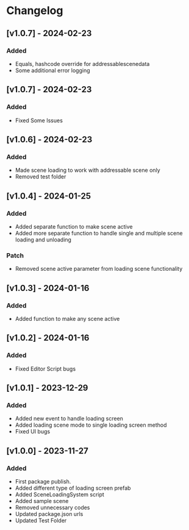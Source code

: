 # Changelog
## [v1.0.7] - 2024-02-23

### Added

- Equals, hashcode override for addressablescenedata
- Some additional error logging


## [v1.0.7] - 2024-02-23

### Added

- Fixed Some Issues



## [v1.0.6] - 2024-02-23

### Added

- Made scene loading to work with addressable scene only
- Removed test folder

## [v1.0.4] - 2024-01-25

### Added

- Added separate function to make scene active
- Added more separate function to handle single and multiple scene loading and unloading

### Patch

- Removed scene active parameter from loading scene functionality


## [v1.0.3] - 2024-01-16

### Added

- Added function to make any scene active


## [v1.0.2] - 2024-01-16

### Added

- Fixed Editor Script bugs

## [v1.0.1] - 2023-12-29

### Added

- Added new event to handle loading screen
- Added loading scene mode to single loading screen method 
- Fixed UI bugs




## [v1.0.0] - 2023-11-27

### Added

- First package publish.
- Added different type of loading screen prefab
- Added SceneLoadingSystem script
- Added sample scene
- Removed unnecessary codes
- Updated package.json urls
- Updated Test Folder
